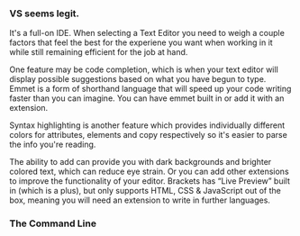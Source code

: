 ### VS seems legit. 

It's a full-on IDE. When selecting a Text Editor you need to weigh a couple factors that feel the best for the experiene you want when working in it while still remaining efficient for the job at hand.

One feature may be code completion, which is when your text editor will display possible suggestions based on what you have begun to type.
Emmet is a form of shorthand language that will speed up your code writing faster than you can imagine. You can have emmet built in or add it with an extension.

Syntax highlighting is another feature which provides individually different colors for attributes, elements and copy respectively so it's easier to parse the info you're reading.

The ability to add can provide you with dark backgrounds and brighter colored text, which can reduce eye strain. Or you can add other extensions to improve the functionality of your editor.
Brackets has “Live Preview” built in (which is a plus), but only supports HTML, CSS & JavaScript out of the box, meaning you will need an extension to write in further languages.


### The Command Line



